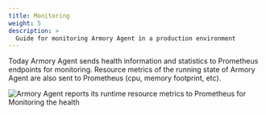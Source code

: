 ```yaml
---
title: Monitoring
weight: 5
description: >
  Guide for monitoring Armory Agent in a production environment
---
```




Today Armory Agent sends health information and statistics to Prometheus endpoints for monitoring.  Resource metrics of the running state of Armory Agent are also sent to Prometheus (cpu, memory footprint, etc).  


![Armory Agent reports its runtime resource metrics to Prometheus for Monitoring the health](https://paper-attachments.dropbox.com/s_716E58F6E839B4F4555DEA68E72A2ED554567BFE6B633074E17BD71244EE29FA_1601011169601_image.png)
